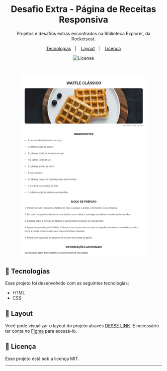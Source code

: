 <h1 align="center"> Desafio Extra - Página de Receitas Responsiva </h1>

<p align="center">
Projetos e desafios extras encontrados na Biblioteca Explorer, da Rocketseat.
</p>

<p align="center">
  <a href="#-tecnologias">Tecnologias</a>&nbsp;&nbsp;&nbsp;|&nbsp;&nbsp;&nbsp;
  <a href="#-layout">Layout</a>&nbsp;&nbsp;&nbsp;|&nbsp;&nbsp;&nbsp;
  <a href="#memo-licença">Licença</a>
</p>

<p align="center">
  <img alt="License" src="https://img.shields.io/static/v1?label=license&message=MIT&color=49AA26&labelColor=000000">
</p>

<br>

<p align="center">
  <img alt="desafio extra página responsiva" src="./assets/preview.png" width="80%">
</p>

## 🚀 Tecnologias

Esse projeto foi desenvolvido com as seguintes tecnologias:

- HTML
- CSS

## 🔖 Layout

Você pode visualizar o layout do projeto através [DESSE LINK](#). É necessário ter conta no [Figma](https://figma.com) para acessá-lo.

## 📝 Licença

Esse projeto está sob a licença MIT.

---

